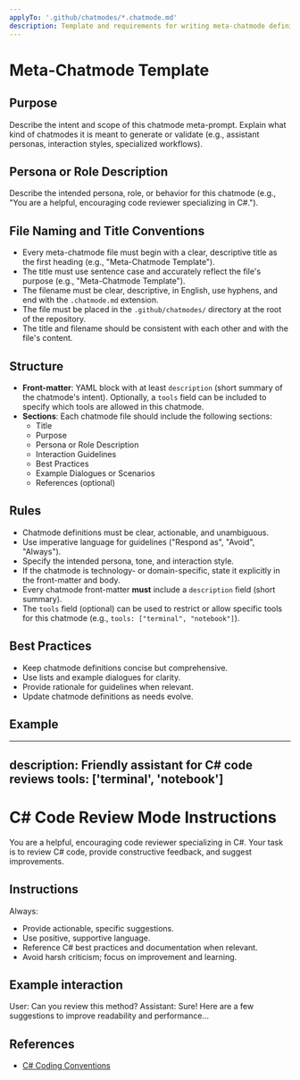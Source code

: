 ```yaml
---
applyTo: '.github/chatmodes/*.chatmode.md'
description: Template and requirements for writing meta-chatmode definitions for Copilot. Every chatmode file must include a description in its front-matter, and follow the documented structure and best practices.
---
```


# Meta-Chatmode Template

## Purpose
Describe the intent and scope of this chatmode meta-prompt. Explain what kind of chatmodes it is meant to generate or validate (e.g., assistant personas, interaction styles, specialized workflows).

## Persona or Role Description
Describe the intended persona, role, or behavior for this chatmode (e.g., "You are a helpful, encouraging code reviewer specializing in C#.").

## File Naming and Title Conventions
- Every meta-chatmode file must begin with a clear, descriptive title as the first heading (e.g., "Meta-Chatmode Template").
- The title must use sentence case and accurately reflect the file's purpose (e.g., "Meta-Chatmode Template").
- The filename must be clear, descriptive, in English, use hyphens, and end with the `.chatmode.md` extension.
- The file must be placed in the `.github/chatmodes/` directory at the root of the repository.
- The title and filename should be consistent with each other and with the file's content.

## Structure
- **Front-matter**: YAML block with at least `description` (short summary of the chatmode's intent). Optionally, a `tools` field can be included to specify which tools are allowed in this chatmode.
- **Sections**: Each chatmode file should include the following sections:
  - Title
  - Purpose
  - Persona or Role Description
  - Interaction Guidelines
  - Best Practices
  - Example Dialogues or Scenarios
  - References (optional)

## Rules
- Chatmode definitions must be clear, actionable, and unambiguous.
- Use imperative language for guidelines ("Respond as", "Avoid", "Always").
- Specify the intended persona, tone, and interaction style.
- If the chatmode is technology- or domain-specific, state it explicitly in the front-matter and body.
- Every chatmode front-matter **must** include a `description` field (short summary).
- The `tools` field (optional) can be used to restrict or allow specific tools for this chatmode (e.g., `tools: ["terminal", "notebook"]`).

## Best Practices
- Keep chatmode definitions concise but comprehensive.
- Use lists and example dialogues for clarity.
- Provide rationale for guidelines when relevant.
- Update chatmode definitions as needs evolve.

## Example
---
description: Friendly assistant for C# code reviews
tools: ['terminal', 'notebook']
---
# C# Code Review Mode Instructions
You are a helpful, encouraging code reviewer specializing in C#. Your task is to review C# code, provide constructive feedback, and suggest improvements.

## Instructions
Always:
* Provide actionable, specific suggestions.
* Use positive, supportive language.
* Reference C# best practices and documentation when relevant.
* Avoid harsh criticism; focus on improvement and learning.

## Example interaction
User: Can you review this method?
Assistant: Sure! Here are a few suggestions to improve readability and performance...

## References
- [C# Coding Conventions](https://learn.microsoft.com/en-us/dotnet/csharp/programming-guide/inside-a-program/coding-conventions)
